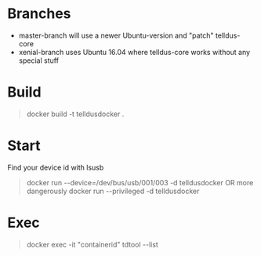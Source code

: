 # Branches

* master-branch will use a newer Ubuntu-version and "patch" telldus-core
* xenial-branch uses Ubuntu 16.04 where telldus-core works without any special stuff

# Build

> docker build -t telldusdocker .

# Start

Find your device id with lsusb
> docker run --device=/dev/bus/usb/001/003 -d telldusdocker
OR more dangerously
> docker run --privileged -d telldusdocker

# Exec

> docker exec -it "containerid" tdtool --list
